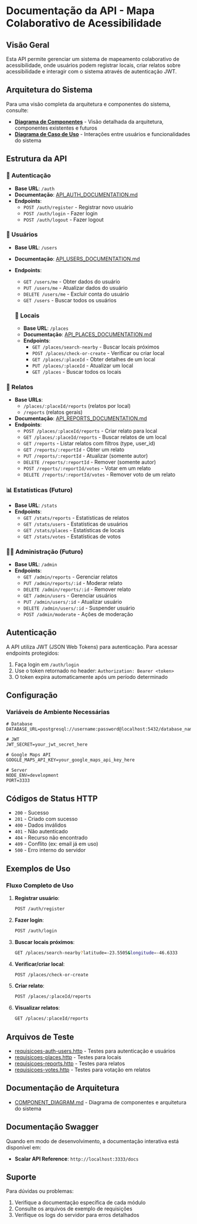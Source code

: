 # Documentação da API - Mapa Colaborativo de Acessibilidade

## Visão Geral

Esta API permite gerenciar um sistema de mapeamento colaborativo de acessibilidade, onde usuários podem registrar locais, criar relatos sobre acessibilidade e interagir com o sistema através de autenticação JWT.

## Arquitetura do Sistema

Para uma visão completa da arquitetura e componentes do sistema, consulte:
- **[Diagrama de Componentes](./COMPONENT_DIAGRAM.md)** - Visão detalhada da arquitetura, componentes existentes e futuros
- **[Diagrama de Caso de Uso](./USE_CASE_DIAGRAM.md)** - Interações entre usuários e funcionalidades do sistema

## Estrutura da API

### 🔐 Autenticação
- **Base URL**: `/auth`
- **Documentação**: [API_AUTH_DOCUMENTATION.md](./API_AUTH_DOCUMENTATION.md)
- **Endpoints**:
  - `POST /auth/register` - Registrar novo usuário
  - `POST /auth/login` - Fazer login
  - `POST /auth/logout` - Fazer logout

### 👤 Usuários
- **Base URL**: `/users`
- **Documentação**: [API_USERS_DOCUMENTATION.md](./API_USERS_DOCUMENTATION.md)
- **Endpoints**:
    - `GET /users/me` - Obter dados do usuário
    - `PUT /users/me` - Atualizar dados do usuário
    - `DELETE /users/me` - Excluir conta do usuário
    - `GET /users` - Buscar todos os usuários

    ### 📍 Locais
    - **Base URL**: `/places`
    - **Documentação**: [API_PLACES_DOCUMENTATION.md](./API_PLACES_DOCUMENTATION.md)
    - **Endpoints**:
      - `GET /places/search-nearby` - Buscar locais próximos
      - `POST /places/check-or-create` - Verificar ou criar local
      - `GET /places/:placeId` - Obter detalhes de um local
      - `PUT /places/:placeId` - Atualizar um local
      - `GET /places` - Buscar todos os locais

### 📝 Relatos
- **Base URLs**:
  - `/places/:placeId/reports` (relatos por local)
  - `/reports` (relatos gerais)
- **Documentação**: [API_REPORTS_DOCUMENTATION.md](./API_REPORTS_DOCUMENTATION.md)
- **Endpoints**:
  - `POST /places/:placeId/reports` - Criar relato para local
  - `GET /places/:placeId/reports` - Buscar relatos de um local
  - `GET /reports` - Listar relatos com filtros (type, user_id)
  - `GET /reports/:reportId` - Obter um relato
  - `PUT /reports/:reportId` - Atualizar (somente autor)
  - `DELETE /reports/:reportId` - Remover (somente autor)
  - `POST /reports/:reportId/votes` - Votar em um relato
  - `DELETE /reports/:reportId/votes` - Remover voto de um relato

### 📊 Estatísticas (Futuro)
- **Base URL**: `/stats`
- **Endpoints**:
  - `GET /stats/reports` - Estatísticas de relatos
  - `GET /stats/users` - Estatísticas de usuários
  - `GET /stats/places` - Estatísticas de locais
  - `GET /stats/votes` - Estatísticas de votos

### 👨‍💼 Administração (Futuro)
- **Base URL**: `/admin`
- **Endpoints**:
  - `GET /admin/reports` - Gerenciar relatos
  - `PUT /admin/reports/:id` - Moderar relato
  - `DELETE /admin/reports/:id` - Remover relato
  - `GET /admin/users` - Gerenciar usuários
  - `PUT /admin/users/:id` - Atualizar usuário
  - `DELETE /admin/users/:id` - Suspender usuário
  - `POST /admin/moderate` - Ações de moderação

## Autenticação

A API utiliza JWT (JSON Web Tokens) para autenticação. Para acessar endpoints protegidos:

1. Faça login em `/auth/login`
2. Use o token retornado no header: `Authorization: Bearer <token>`
3. O token expira automaticamente após um período determinado

## Configuração

### Variáveis de Ambiente Necessárias

```env
# Database
DATABASE_URL=postgresql://username:password@localhost:5432/database_name

# JWT
JWT_SECRET=your_jwt_secret_here

# Google Maps API
GOOGLE_MAPS_API_KEY=your_google_maps_api_key_here

# Server
NODE_ENV=development
PORT=3333
```

## Códigos de Status HTTP

- `200` - Sucesso
- `201` - Criado com sucesso
- `400` - Dados inválidos
- `401` - Não autenticado
- `404` - Recurso não encontrado
- `409` - Conflito (ex: email já em uso)
- `500` - Erro interno do servidor

## Exemplos de Uso

### Fluxo Completo de Uso

1. **Registrar usuário**:
   ```bash
   POST /auth/register
   ```

2. **Fazer login**:
   ```bash
   POST /auth/login
   ```

3. **Buscar locais próximos**:
   ```bash
   GET /places/search-nearby?latitude=-23.5505&longitude=-46.6333
   ```

4. **Verificar/criar local**:
   ```bash
   POST /places/check-or-create
   ```

5. **Criar relato**:
   ```bash
   POST /places/:placeId/reports
   ```

6. **Visualizar relatos**:
   ```bash
   GET /places/:placeId/reports
   ```

## Arquivos de Teste

- [requisicoes-auth-users.http](./requisicoes-auth-users.http) - Testes para autenticação e usuários
- [requisicoes-places.http](./requisicoes-places.http) - Testes para locais
- [requisicoes-reports.http](./requisicoes-reports.http) - Testes para relatos
- [requisicoes-votes.http](./requisicoes-votes.http) - Testes para votação em relatos

## Documentação de Arquitetura

- [COMPONENT_DIAGRAM.md](./COMPONENT_DIAGRAM.md) - Diagrama de componentes e arquitetura do sistema

## Documentação Swagger

Quando em modo de desenvolvimento, a documentação interativa está disponível em:
- **Scalar API Reference**: `http://localhost:3333/docs`

## Suporte

Para dúvidas ou problemas:
1. Verifique a documentação específica de cada módulo
2. Consulte os arquivos de exemplo de requisições
3. Verifique os logs do servidor para erros detalhados
